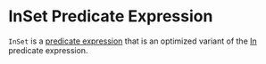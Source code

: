 # InSet Predicate Expression

`InSet` is a [predicate expression](Expression.md#Predicate) that is an optimized variant of the [In](In.md) predicate expression.
